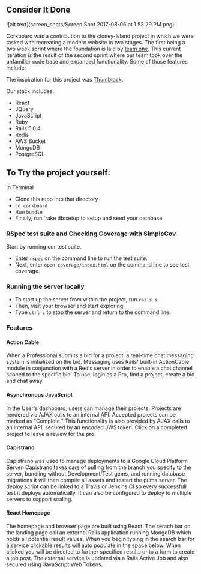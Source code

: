 ## Consider It Done

![alt text](screen_shots/Screen Shot 2017-08-06 at 1.53.29 PM.png)

Corkboard was a contribution to the cloney-island project in which we were tasked with recreating a modern website in two stages. The first being a two week sprint where the foundation is laid by [team one](git@github.com:NicholasJacques/corkboard.git). This current iteration is the result of the second sprint where our team took over the unfamiliar code base and expanded functionality. Some of those features include:

The inspiration for this project was [Thumbtack](https://www.thumbtack.com/).

Our stack includes:
- React
- JQuery
- JavaScript
- Ruby
- Rails 5.0.4
- Redis
- AWS Bucket
- MongoDB
- PostgreSQL

## To Try the project yourself:
In Terminal
- Clone this repo into that directory
- `cd corkboard`
- Run `bundle`
- Finally, run `rake db:setup to setup and seed your database

### RSpec test suite and Checking Coverage with SimpleCov

Start by running our test suite.

  * Enter `rspec` on the command line to run the test suite.
  * Next, enter `open coverage/index.html` on the command line to see test coverage.

### Running the server locally

  * To start up the server from within the project, run `rails s`.
  * Then, visit your browser and start exploring!
  * Type `ctrl-c` to stop the server and return to the command line.

### Features

#### Action Cable
When a Professional submits a bid for a project, a real-time chat messaging system is initialized on the bid. Messaging uses Rails' built-in ActionCable module in conjunction with a Redis server in order to enable a chat channel scoped to the specific bid. To use, login as a Pro, find a project, create a bid and chat away.

#### Asynchronous JavaScript
In the User's dashboard, users can manage their projects. Projects are rendered via AJAX calls to an internal API. Accepted projects can be marked as "Complete." This functionality is also provided by AJAX calls to an internal API, secured by an encoded JWS token. Click on a completed project to leave a review for the pro.

#### Capistrano
Capistrano was used to manage deployments to a Google Cloud Platform Server. Capistrano takes care of pulling from the branch you specify to the server, bundling without Development/Test gems, and running database migrations it will then compile all assets and restart the puma server. The deploy script can be linked to a Travis or Jenkins CI so every successfull test it deploys automatically. It can also be configured to deploy to multiple servers to support scaling. 


#### React Homepage 
The homepage and browser page are built using React. The serach bar on the landing page call an external Rails application running MongoDB which holds all potential result values. When you begin typing in the search bar for a service clickable results will auto populate in the space below. When clicked you will be directed to further specified results or to a form to create a job post. The external service is updated via a Rails Active Job and also secured using JavaScript Web Tokens. 
